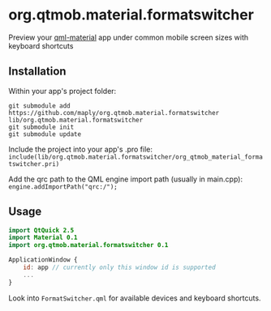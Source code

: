 # org.qtmob.material.formatswitcher
Preview your [qml-material](https://github.com/papyros/qml-material) app under common mobile screen sizes with keyboard shortcuts

## Installation

Within your app's project folder:

```
git submodule add https://github.com/maply/org.qtmob.material.formatswitcher lib/org.qtmob.material.formatswitcher
git submodule init
git submodule update
```

Include the project into your app's .pro file:  
`include(lib/org.qtmob.material.formatswitcher/org_qtmob_material_formatswitcher.pri)`

Add the qrc path to the QML engine import path (usually in main.cpp):  
`engine.addImportPath("qrc:/");`

## Usage

```qml
import QtQuick 2.5
import Material 0.1
import org.qtmob.material.formatswitcher 0.1

ApplicationWindow {
    id: app // currently only this window id is supported
    ...
}
```

Look into `FormatSwitcher.qml` for available devices and keyboard shortcuts.
